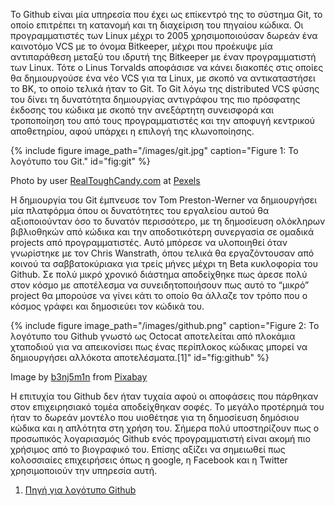 Το Github είναι μία υπηρεσία που έχει ως επίκεντρό της το σύστημα Git, το οποίο επιτρέπει τη κατανομή και τη διαχείριση του πηγαίου κώδικα. Οι προγραμματιστές των Linux
μέχρι το 2005 χρησιμοποιούσαν δωρεάν ένα καινοτόμο VCS με το όνομα Bitkeeper, μέχρι που προέκυψε μία αντιπαράθεση μεταξύ του ιδρυτή της Bitkeeper με έναν προγραμματιστή
των Linux. Τότε ο Linus Torvalds αποφάσισε να κάνει διακοπές στις οποίες θα δημιουργούσε ένα νέο VCS για τα Linux, με σκοπό να αντικαταστήσει το BK, το οποίο τελικά ήταν
το Git. Το Git λόγω της distributed VCS φύσης του δίνει τη δυνατότητα δημιουργίας αντιγράφου της πιο πρόσφατης έκδοσης του κώδικα με σκοπό την ανεξάρτητη συνεισφορά και
τροποποίηση του από τους προγραμματιστές και την αποφυγή κεντρικού αποθετηρίου, αφού υπάρχει η επιλογή της κλωνοποίησης.

{% include figure image_path="/images/git.jpg" caption="Figure 1: Το λογότυπο του Git." id="fig:git" %}

Photo by user [RealToughCandy.com]( https://www.pexels.com/el-gr/@realtoughcandy/?utm_content=attributionCopyText&utm_medium=referral&utm_source=pexels) at [Pexels](https://www.pexels.com/el-gr/photo/11035539/?utm_content=attributionCopyText&utm_medium=referral&utm_source=pexels)

Η δημιουργία του Git έμπνευσε τον Tom Preston-Werner να δημιουργήσει μία πλατφόρμα όπου οι δυνατότητες του εργαλείου αυτού θα αξιοποιούνταν όσο το δυνατόν περισσότερο, με
τη δημοσίευση ολόκληρων βιβλιοθηκών από κώδικα και την αποδοτικότερη συνεργασία σε ομαδικά projects από προγραμματιστές. Αυτό μπόρεσε να υλοποιηθεί όταν γνωρίστηκε με τον
Chris Wanstrath, όπου τελικά θα εργαζόντουσαν από κοινού τα σαββατοκύριακα για τρείς μήνες μέχρι τη Beta κυκλοφορία του Github. Σε πολύ μικρό χρονικό διάστημα αποδείχθηκε
πως άρεσε πολύ στον κόσμο με αποτέλεσμα να συνειδητοποιήσουν πως αυτό το “μικρό” project θα μπορούσε να γίνει κάτι το οποίο θα άλλαζε τον τρόπο που ο κόσμος γράφει και
δημοσιεύει τον κώδικά του.

{% include figure image_path="/images/github.png" caption="Figure 2: Το λογότυπο του Github γνωστό ως Octocat αποτελείται από πλοκάμια χταποδιού για να απεικονίσει πως
ένας περίπλοκος κώδικας μπορεί να δημιουργήσει αλλόκοτα αποτελέσματα.[1]" id="fig:github" %}

Image by [b3nj5m1n]( https://pixabay.com/users/b3nj5m1n-5952967/?utm_source=link-attribution&utm_medium=referral&utm_campaign=image&utm_content=2582757) from [Pixabay]( https://pixabay.com/?utm_source=link-attribution&utm_medium=referral&utm_campaign=image&utm_content=2582757)

Η επιτυχία του Github δεν ήταν τυχαία αφού οι αποφάσεις που πάρθηκαν στον επιχειρησιακό τομέα αποδείχθηκαν σοφές. Το μεγάλο προτέρημά του ήταν το δωρεάν μοντέλο που
υιοθέτησε για τη δημοσίευση δημόσιου κώδικα και η απλότητα στη χρήση του. Σήμερα πολύ υποστηρίζουν πως ο προσωπικός λογαριασμός Github ενός προγραμματιστή είναι ακομή πιο
χρήσιμος από το βιογραφικό του. Επίσης αξίζει να σημειωθεί πως κολοσσιαίες επιχειρήσεις όπως η google, η Facebook και η Twitter χρησιμοποιούν την υπηρεσία αυτή.

1. [Πηγή για λογότυπο Github](https://smhatre59.medium.com/the-untold-story-of-github-132840f72f56#:~:text=Github%20is%20a%20web%20based%20Git%20repository%20hosting%20service%20which,code%20management%20functionality%20of%20git.)
